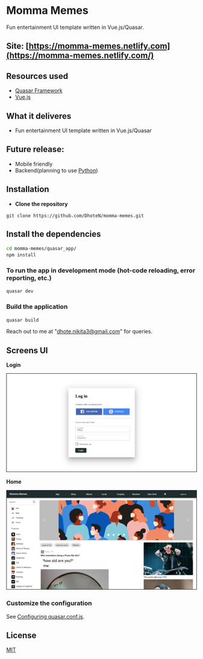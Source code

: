 # Momma Memes

Fun entertainment UI template written in Vue.js/Quasar.

## Site: [https://momma-memes.netlify.com](https://momma-memes.netlify.com/)

## Resources used
* [Quasar Framework](https://quasar.dev/)
* [Vue.js](https://vuejs.org/)

## What it deliveres
* Fun entertainment UI template written in Vue.js/Quasar

## Future release:
* Mobile friendly
* Backend(planning to use [Python](https://www.python.org/))


## Installation

* **Clone the repository**

```
git clone https://github.com/DhoteN/momma-memes.git
```

## Install the dependencies
```bash
cd momma-memes/quasar_app/
npm install
```

### To run the app in development mode (hot-code reloading, error reporting, etc.)
```bash
quasar dev
```


### Build the application
```bash
quasar build
```

Reach out to me at "dhote.nikita3@gmail.com" for queries.

## Screens UI
**Login**
<p float="left">
        <kbd>
<img src="quasar_app/src/assets/Login.png" border="1" alt="Login"
        title="Login"  />
                </kbd>
</p>

**Home**
<p float="left">
	<kbd>
<img src="quasar_app/src/assets/Layout.png" border="1" alt="Home"
	title="Home"  />
		</kbd>
</p>


### Customize the configuration
See [Configuring quasar.conf.js](https://quasar.dev/quasar-cli/quasar-conf-js).

## License

[MIT](http://opensource.org/licenses/MIT)
